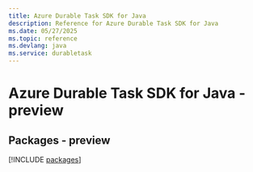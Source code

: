 ```yaml
---
title: Azure Durable Task SDK for Java
description: Reference for Azure Durable Task SDK for Java
ms.date: 05/27/2025
ms.topic: reference
ms.devlang: java
ms.service: durabletask
---
```

# Azure Durable Task SDK for Java - preview
## Packages - preview
[!INCLUDE [packages](durable-task-index.md)]